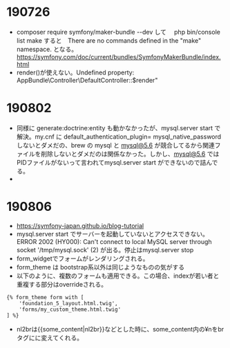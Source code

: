 # 190726
* composer require symfony/maker-bundle --dev して　 php bin/console list make すると　There are no commands defined in the "make" namespace.  となる。https://symfony.com/doc/current/bundles/SymfonyMakerBundle/index.html
* render()が使えない。Undefined property: AppBundle\Controller\DefaultController::$render" 

# 190802
* 同様に generate:doctrine:entity も動かなかったが、mysql.server start で解決。my.cnf に default_authentication_plugin= mysql_native_password しないとダメだの、brew の mysql と mysql@5.6 が競合してるから関連ファイルを削除しないとダメだのは関係なかった。しかし、mysql@5.6 では PIDファイルがないって言われてmysql.server start ができないので詰んでる。
* 

# 190806
* https://symfony-japan.github.io/blog-tutorial
* mysql.server start でサーバーを起動していないとアクセスできない。ERROR 2002 (HY000): Can't connect to local MySQL server through socket '/tmp/mysql.sock' (2)
が出る。停止はmysql.server stop
* form_widgetでフォームがレンダリングされる。
* form_theme は bootstrap系以外は同じようなものの気がする
* 以下のように、複数のフォームも適用できる。この場合、indexが若い者と重複する部分はoverrideされる。
```
{% form_theme form with [
    'foundation_5_layout.html.twig',
    'forms/my_custom_theme.html.twig'
] %}
  ```
* nl2brは{{some_content|nl2br}}などとした時に、some_content内の¥nをbrタグにに変えてくれる。